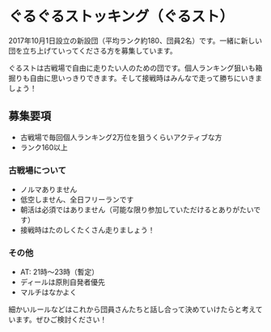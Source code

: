 # ぐるぐるストッキング（ぐるスト）

2017年10月1日設立の新設団（平均ランク約180、団員2名）です。一緒に新しい団を立ち上げていってくださる方を募集しています。

ぐるストは古戦場で自由に走りたい人のための団です。個人ランキング狙いも箱掘りも自由に思いっきりできます。そして接戦時はみんなで走って勝ちにいきましょう！

## 募集要項

* 古戦場で毎回個人ランキング2万位を狙うくらいアクティブな方
* ランク160以上

### 古戦場について

* ノルマありません
* 低空しません、全日フリーランです
* 朝活は必須ではありません（可能な限り参加していただけるとありがたいです）
* 接戦時はたのしくたくさん走りましょう！

### その他

* AT: 21時〜23時（暫定）
* ディールは原則自発者優先
* マルチはなかよく

細かいルールなどはこれから団員さんたちと話し合って決めていけたらと考えています。ぜひご検討ください！
